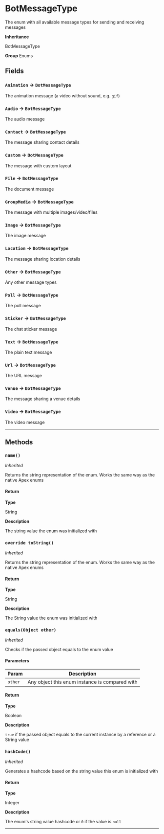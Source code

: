# BotMessageType

The enum with all available message types for sending and receiving messages

**Inheritance**

BotMessageType

**Group** Enums

## Fields

### `Animation` → `BotMessageType`

The animation message (a video without sound, e.g. `gif`)

### `Audio` → `BotMessageType`

The audio message

### `Contact` → `BotMessageType`

The message sharing contact details

### `Custom` → `BotMessageType`

The message with custom layout

### `File` → `BotMessageType`

The document message

### `GroupMedia` → `BotMessageType`

The message with multiple images/video/files

### `Image` → `BotMessageType`

The image message

### `Location` → `BotMessageType`

The message sharing location details

### `Other` → `BotMessageType`

Any other message types

### `Poll` → `BotMessageType`

The poll message

### `Sticker` → `BotMessageType`

The chat sticker message

### `Text` → `BotMessageType`

The plain text message

### `Url` → `BotMessageType`

The URL message

### `Venue` → `BotMessageType`

The message sharing a venue details

### `Video` → `BotMessageType`

The video message

---

## Methods

### `name()`

_Inherited_

Returns the string representation of the enum. Works the same way as the native Apex enums

#### Return

**Type**

String

**Description**

The string value the enum was initialized with

### `override toString()`

_Inherited_

Returns the string representation of the enum. Works the same way as the native Apex enums

#### Return

**Type**

String

**Description**

The String value the enum was initialized with

### `equals(Object other)`

_Inherited_

Checks if the passed object equals to the enum value

#### Parameters

| Param   | Description                                    |
| ------- | ---------------------------------------------- |
| `other` | Any object this enum instance is compared with |

#### Return

**Type**

Boolean

**Description**

`true` if the passed object equals to the current instance by a reference or a String value

### `hashCode()`

_Inherited_

Generates a hashcode based on the string value this enum is initialized with

#### Return

**Type**

Integer

**Description**

The enum's string value hashcode or `0` if the value is `null`

---
